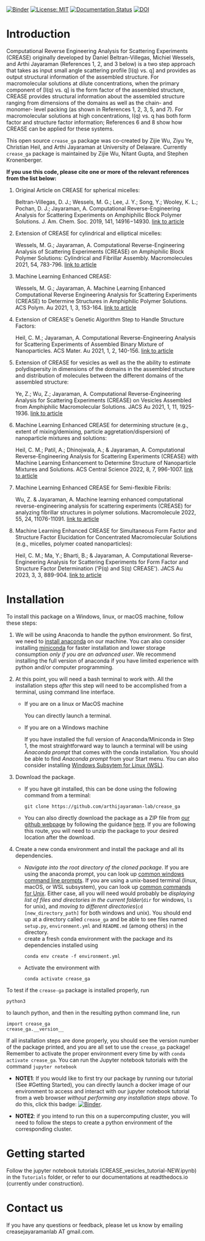 [![Binder](https://mybinder.org/badge_logo.svg)](https://mybinder.org/v2/gh/arthijayaraman-lab/crease_ga/master) [![License: MIT](https://img.shields.io/badge/License-MIT-yellow.svg)](https://opensource.org/licenses/MIT) [![Documentation Status](https://readthedocs.org/projects/crease-ga/badge/?version=latest)](https://crease-ga.readthedocs.io/en/latest/?badge=latest) [![DOI](https://zenodo.org/badge/387868834.svg)](https://zenodo.org/badge/latestdoi/387868834)

# Introduction
Computational Reverse Engineering Analysis for Scattering Experiments (CREASE) originally developed by Daniel Beltran-Villegas, Michiel Wessels, and Arthi Jayaraman (References 1, 2, and 3 below) is a two step approach that takes as input small angle scattering profile [I(q) vs. q] and provides as output structural information of the assembled structure.  For macromolecular solutions at dilute concentrations, when the primary component of [I(q) vs. q] is the form factor of the assembled structure, CREASE provides structural information about the assembled structure ranging from dimensions of the domains as well as the chain- and monomer- level packing (as shown in References 1, 2, 3, 5, and 7). For macromolecular solutions at high concentrations, I(q) vs. q has both form factor and structure factor information; References 6 and 8 show how CREASE can be applied for these systems.

This open source `crease_ga` package was co-created by Zijie Wu, Ziyu Ye, Christian Heil, and Arthi Jayaraman at University of Delaware. Currently `crease_ga` package is maintained by Zijie Wu, Nitant Gupta, and Stephen Kronenberger. 

__If you use this code, please cite one or more of the relevant references from the list below:__

1. Original Article on CREASE for spherical micelles:  

   Beltran-Villegas, D. J.; Wessels, M. G.; Lee, J. Y.; Song, Y.; Wooley, K. L.; Pochan, D. J.; Jayaraman, A. Computational Reverse-Engineering Analysis for Scattering Experiments on Amphiphilic Block Polymer Solutions. J. Am. Chem. Soc. 2019, 141, 14916−14930. [link to article](https://pubs.acs.org/doi/abs/10.1021/jacs.9b08028)

2. Extension of CREASE for cylindrical and elliptical micelles: 

   Wessels, M. G.; Jayaraman, A. Computational Reverse-Engineering Analysis of Scattering Experiments (CREASE) on Amphiphilic Block Polymer Solutions: Cylindrical and Fibrillar Assembly. Macromolecules 2021, 54, 783-796. [link to article](https://pubs.acs.org/doi/abs/10.1021/acs.macromol.0c02265)

3. Machine Learning Enhanced CREASE:  

   Wessels, M. G.; Jayaraman, A. Machine Learning Enhanced Computational Reverse Engineering Analysis for Scattering Experiments (CREASE) to Determine Structures in Amphiphilic Polymer Solutions. ACS Polym. Au 2021, 1, 3, 153-164. [link to article](https://pubs.acs.org/doi/abs/10.1021/acspolymersau.1c00015) 

4. Extension of CREASE's Genetic Algorithm Step to Handle Structure Factors:  

   Heil, C. M.; Jayaraman, A. Computational Reverse-Engineering Analysis for Scattering Experiments of Assembled Binary Mixture of Nanoparticles. ACS Mater. Au 2021, 1, 2, 140-156. [link to article](https://pubs.acs.org/doi/10.1021/acsmaterialsau.1c00015) 

5. Extension of CREASE for vesicles as well as the the ability to estimate polydispersity in dimensions of the domains in the assembled structure and distribution of molecules between the different domains of the assembled structure: 

   Ye, Z.; Wu, Z.; Jayaraman, A. Computational Reverse-Engineering Analysis for Scattering Experiments (CREASE) on Vesicles Assembled from Amphiphilic Macromolecular Solutions. JACS Au 2021, 1, 11, 1925-1936. [link to article](https://pubs.acs.org/doi/10.1021/jacsau.1c00305)

6. Machine Learning Enhanced CREASE for determining structure (e.g., extent of mixing/demixing, particle aggretation/dispersion) of nanoparticle mixtures and solutions:  

   Heil, C. M.; Patil, A.; Dhinojwala, A.; & Jayaraman, A. Computational Reverse-Engineering Analysis for Scattering Experiments (CREASE) with Machine Learning Enhancement to Determine Structure of Nanoparticle Mixtures and Solutions. ACS Central Science 2022, 8, 7, 996-1007. [link to article](https://pubs.acs.org/doi/full/10.1021/acscentsci.2c00382) 
   
7. Machine Learning Enhanced CREASE for Semi-flexible Fibrils:  

   Wu, Z. & Jayaraman, A.  Machine learning enhanced computational reverse-engineering analysis for scattering experiments (CREASE) for analyzing fibrillar structures in polymer solutions. Macromolecule 2022, 55, 24, 11076-11091. [link to article](https://pubs-acs-org.udel.idm.oclc.org/doi/full/10.1021/acs.macromol.2c02165)
   
8. Machine Learning Enhanced CREASE for Simultaneous Form Factor and Structure Factor Elucidation for Concentrated Macromolecular Solutions (e.g., micelles, polymer coated nanoparticles):  

   Heil, C. M.; Ma, Y.; Bharti, B.; & Jayaraman, A.  Computational Reverse-Engineering Analysis for Scattering Experiments for Form Factor and Structure Factor Determination ('P(q) and S(q) CREASE'). JACS Au 2023, 3, 3, 889-904. [link to article](https://pubs-acs-org.udel.idm.oclc.org/doi/10.1021/jacsau.2c00697)

# Installation

To install this package on a Windows, linux, or macOS machine, follow these steps:

1. We will be using Anaconda to handle the python environment. So first, we need to [install anaconda](https://docs.conda.io/projects/conda/en/latest/user-guide/install/linux.html) on our machine. You can also consider installing [miniconda](https://docs.conda.io/en/latest/miniconda.html) for faster installation and lower storage consumption _only if you are an advanced user_. We recommend installing the full version of anaconda if you have limited experience with python and/or computer programming.

1. At this point, you will need a bash terminal to work with. All the installation steps _after_ this step will need to be accomplished from a terminal, using command line interface. 
    - If you are on a linux or MacOS machine
    
       You can directly launch a terminal.
    - If you are on a Windows machine
    
       If you have installed the full version of Anaconda/Miniconda in Step 1, the most straightforward way to launch a terminal will be using _Anaconda prompt_ that comes with the conda installation. You should be able to find _Anaconda prompt_ from your Start menu. You can also consider installing [Windows Subsytem for Linux (WSL)](https://ubuntu.com/wsl).

1. Download the package. 
   - If you have git installed, this can be done using the following command from a terminal:
     ```
     git clone https://github.com/arthijayaraman-lab/crease_ga
     ```
   - You can also directly download the package as a ZIP file from [our github webpage](https://github.com/arthijayaraman-lab/crease_ga) by following the guidance [here](https://docs.github.com/en/github/creating-cloning-and-archiving-repositories/cloning-a-repository-from-github/cloning-a-repository). If you are following this route, you will need to unzip the package to your desired location after the download.

1. Create a new conda environment and install the package and all its dependencies. 
   - _Navigate into the root directory of the cloned package_. If you are using the anaconda prompt, you can look up [common windows command line prompts](http://www.cs.columbia.edu/~sedwards/classes/2015/1102-fall/Command%20Prompt%20Cheatsheet.pdf). If you are using a unix-based terminal (linux, macOS, or WSL subsystem), you can look up [common commands for Unix](http://www.mathcs.emory.edu/~valerie/courses/fall10/155/resources/unix_cheatsheet.html). Either case, all you will need would probably be _displaying list of files and directories in the current folder_(`dir` for windows, `ls` for unix), and _moving to different directories_(`cd [new_directory_path]` for both windows and unix). You should end up at a directory called `crease_ga` and be able to see files named `setup.py`, `environment.yml` and `README.md` (among others) in the directory.
   - create a fresh conda environment with the package and its dependencies installed using
     ```
     conda env create -f environment.yml
     ```
   - Activate the environment with
     ```
     conda activate crease_ga
     ```

To test if the `crease-ga` package is installed properly, run
```
python3
```
to launch python, and then in the resulting python command line, run
```
import crease_ga
crease_ga.__version__
```

If all installation steps are done properly, you should see the version number of the package printed, and you are all set to use the `crease_ga` package! Remember to activate the proper environment every time by with `conda activate crease_ga`. You can run the Jupyter notebook tutorials with the command
    ```
    jupyter notebook
    ```

- **NOTE1**: If you would like to first try our package by running our tutorial (See #Getting Started), you can directly launch a docker image of our environment to access and interact with our jupyter notebook tutorial from a web browser _without performing any installation steps above_. To do this,  click this badge:
[![Binder](https://mybinder.org/badge_logo.svg)](https://mybinder.org/v2/gh/arthijayaraman-lab/crease_ga/master).

- **NOTE2**: if you intend to run this on a supercomputing cluster, you will need to follow the steps to create a python environment of the corresponding cluster.


# Getting started
Follow the jupyter notebook tutorials (CREASE_vesicles_tutorial-NEW.ipynb) in the `Tutorials` folder, or refer to our documentations at readthedocs.io (currently under construction).

# Contact us
If you have any questions or feedback, please let us know by emailing creasejayaramanlab AT gmail.com.

